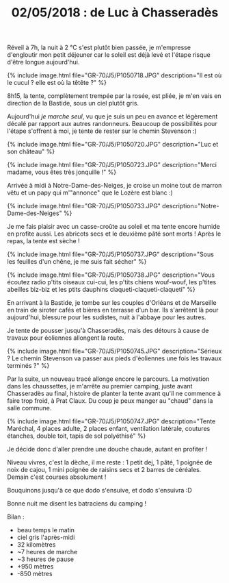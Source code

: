 ﻿---
title: "02/05/2018 : de Luc à Chasseradès"
permalink: /GR-70/J5/
---

Réveil à 7h, la nuit à 2 °C s'est plutôt bien passée, je m'empresse d'engloutir mon petit déjeuner car le soleil est déjà levé et l'étape risque d'être longue aujourd'hui.

{% include image.html file="GR-70/J5/P1050718.JPG" description="Il est où le cucul ? elle est où la têtête ?" %}

8h15, la tente, complètement trempée par la rosée, est pliée, je m'en vais en direction de la Bastide, sous un ciel plutôt gris.

Aujourd'hui *je marche seul*, vu que je suis un peu en avance et légèrement décalé par rapport aux autres randonneurs.
Beaucoup de possibilités pour l'étape s'offrent à moi, je tente de rester sur le chemin Stevenson :)

{% include image.html file="GR-70/J5/P1050720.JPG" description="Luc et son château" %}

{% include image.html file="GR-70/J5/P1050723.JPG" description="Merci madame, vous êtes très jonquille !" %}

Arrivée à midi à Notre-Dame-des-Neiges, je croise un moine tout de marron vêtu et un papy qui m'"annonce" que le Lozère est blanc :)

{% include image.html file="GR-70/J5/P1050733.JPG" description="Notre-Dame-des-Neiges" %}

Je me fais plaisir avec un casse-croûte au soleil et ma tente encore humide en profite aussi.
Les abricots secs et le deuxième pâté sont morts ! Après le repas, la tente est sèche !

{% include image.html file="GR-70/J5/P1050737.JPG" description="Sous les feuilles d'un chêne, je me suis fait sécher" %}

{% include image.html file="GR-70/J5/P1050738.JPG" description="Vous écoutez radio p'tits oiseaux cui-cui, les p'tits chiens wouf-wouf, les p'tites abeilles biz-biz et les ptits dauphins claqueti-claqueti-claqueti" %}

En arrivant à la Bastide, je tombe sur les couples d'Orléans et de Marseille en train de siroter cafés et bières en terrasse d'un bar.
Ils s'arrêtent là pour aujourd'hui, blessure pour les sudistes, nuit à l'abbaye pour les autres.

Je tente de pousser jusqu'à Chasseradès, mais des détours à cause de travaux pour éoliennes allongent la route.

{% include image.html file="GR-70/J5/P1050745.JPG" description="Sérieux ? Le chemin Stevenson va passer aux pieds d'éoliennes une fois les travaux terminés ?" %}

Par la suite, un nouveau tracé allonge encore le parcours. La motivation dans les chaussettes, je m'arrête au premier camping, juste avant Chasseradès au final, histoire de planter la tente avant qu'il ne commence à faire trop froid, à Prat Claux. Du coup je peux manger au "chaud" dans la salle commune.

{% include image.html file="GR-70/J5/P1050747.JPG" description="Tente Maréchal, 4 places adulte, 2 places enfant, ventilation latérale, coutures étanches, double toit, tapis de sol polyéthisé" %}

Je décide donc d'aller prendre une douche chaude, autant en profiter !

Niveau vivres, c'est la dèche, il me reste : 1 petit dej, 1 pâté, 1 poignée de noix de cajou, 1 mini poignée de raisins secs et 2 barres de céréales. Demain c'est courses absolument !

Bouquinons jusqu'à ce que dodo s'ensuive, et dodo s'ensuivra :D

Bonne nuit me disent les batraciens du camping !

Bilan :
* beau temps le matin
* ciel gris l'après-midi
* 32 kilomètres
* ~7 heures de marche
* ~3 heures de pause
* +950 mètres
* -850 mètres
